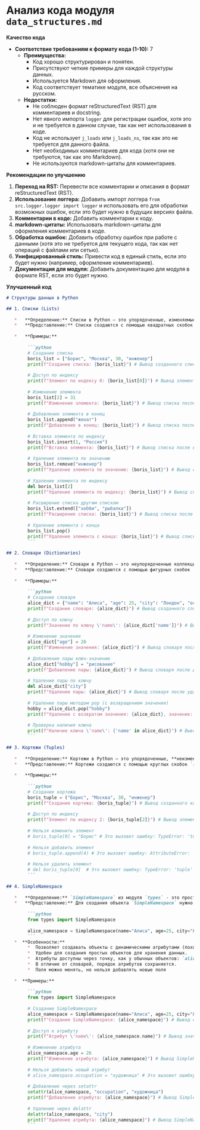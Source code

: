 # Анализ кода модуля `data_structures.md`

**Качество кода**
- **Соответствие требованиям к формату кода (1-10):** 7
    - **Преимущества:**
        - Код хорошо структурирован и понятен.
        - Присутствуют четкие примеры для каждой структуры данных.
        - Используется Markdown для оформления.
        - Код соответствует тематике модуля, все объяснения на русском.
    - **Недостатки:**
        - Не соблюден формат reStructuredText (RST) для комментариев и docstring.
        - Нет явного импорта `logger` для регистрации ошибок, хотя это и не требуется в данном случае, так как нет использования в коде.
        - Код не использует `j_loads` или `j_loads_ns`, так как это не требуется для данного файла.
        - Нет необходимых комментариев для кода (хотя они не требуются, так как это Markdown).
        - Не используются markdown-цитаты для комментариев.

**Рекомендации по улучшению**
1. **Переход на RST:** Перевести все комментарии и описания в формат reStructuredText (RST).
2. **Использование логгера:** Добавить импорт логгера `from src.logger.logger import logger` и использовать его для обработки возможных ошибок, если это будет нужно в будущих версиях файла.
3. **Комментарии в коде:** Добавить комментарии к коду.
4. **markdown-цитаты:** Использовать markdown-цитаты для оформления комментариев в коде.
5. **Обработка ошибок:** Добавить обработку ошибок при работе с данными (хотя это не требуется для текущего кода, так как нет операций с файлами или сетью).
6. **Унифицированный стиль:** Привести код в единый стиль, если это будет нужно (например, оформление комментариев).
7.  **Документация для модуля:** Добавить документацию для модуля в формате RST, если это будет нужно.

**Улучшенный код**

```markdown
# Структуры данных в Python

## 1. Списки (Lists)
    
   *   **Определение:** Списки в Python – это упорядоченные, изменяемые коллекции элементов. Это значит, что можно добавлять, удалять и изменять элементы в списке, и порядок элементов имеет значение.
   *   **Представление:** Списки создаются с помощью квадратных скобок `[]`, а элементы разделяются запятыми.
    
   *   **Примеры:**
    
        ```python
        # Создание списка
        boris_list = ["Борис", "Москва", 30, "инженер"]
        print(f"Создание списка: {boris_list}") # Вывод созданного списка.
    
        # Доступ по индексу
        print(f"Элемент по индексу 0: {boris_list[0]}") # Вывод элемента по индексу 0.
    
        # Изменение элемента
        boris_list[2] = 31
        print(f"Изменение элемента: {boris_list}") # Вывод списка после изменения элемента.
    
        # Добавление элемента в конец
        boris_list.append("женат")
        print(f"Добавление в конец: {boris_list}") # Вывод списка после добавления элемента в конец.
    
        # Вставка элемента по индексу
        boris_list.insert(1, "Россия")
        print(f"Вставка элемента: {boris_list}") # Вывод списка после вставки элемента.
    
        # Удаление элемента по значению
        boris_list.remove("инженер")
        print(f"Удаление элемента по значению: {boris_list}") # Вывод списка после удаления элемента по значению.
    
        # Удаление элемента по индексу
        del boris_list[2]
        print(f"Удаление элемента по индексу: {boris_list}") # Вывод списка после удаления элемента по индексу.
    
        # Расширение списка другим списком
        boris_list.extend(["хобби", "рыбалка"])
        print(f"Расширение списка: {boris_list}") # Вывод списка после расширения другим списком.
    
        # Удаление элемента с конца
        boris_list.pop()
        print(f"Удаление элемента с конца: {boris_list}") # Вывод списка после удаления элемента с конца.
        ```
    
## 2. Словари (Dictionaries)
    
   *   **Определение:** Словари в Python – это неупорядоченные коллекции элементов, где каждый элемент состоит из пары "ключ-значение".
   *   **Представление:** Словари создаются с помощью фигурных скобок `{}`, а пары "ключ-значение" разделяются двоеточием `:`.
    
   *   **Примеры:**
    
        ```python
        # Создание словаря
        alice_dict = {"name": "Алиса", "age": 25, "city": "Лондон", "occupation": "художница"}
        print(f"Создание словаря: {alice_dict}") # Вывод созданного словаря.
    
        # Доступ по ключу
        print(f"Значение по ключу \'name\': {alice_dict['name']}") # Вывод значения по ключу 'name'.
    
        # Изменение значения
        alice_dict["age"] = 26
        print(f"Изменение значения: {alice_dict}") # Вывод словаря после изменения значения.
    
        # Добавление пары ключ-значение
        alice_dict["hobby"] = "рисование"
        print(f"Добавление пары: {alice_dict}") # Вывод словаря после добавления новой пары.
    
        # Удаление пары по ключу
        del alice_dict["city"]
        print(f"Удаление пары: {alice_dict}") # Вывод словаря после удаления пары по ключу.
    
        # Удаление пары методом pop (с возвращением значения)
        hobby = alice_dict.pop("hobby")
        print(f"Удаление с возвратом значения: {alice_dict}, значение: {hobby}") # Вывод словаря и возвращенного значения.
    
        # Проверка наличия ключа
        print(f"Наличие ключа \'name\': {'name' in alice_dict}") # Вывод результата проверки наличия ключа 'name'.
        ```
    
## 3. Кортежи (Tuples)
    
   *   **Определение:** Кортежи в Python – это упорядоченные, **неизменяемые** коллекции элементов.
   *   **Представление:** Кортежи создаются с помощью круглых скобок `()`, а элементы разделяются запятыми.
    
   *   **Примеры:**
    
        ```python
        # Создание кортежа
        boris_tuple = ("Борис", "Москва", 30, "инженер")
        print(f"Создание кортежа: {boris_tuple}") # Вывод созданного кортежа.
    
        # Доступ по индексу
        print(f"Элемент по индексу 2: {boris_tuple[2]}") # Вывод элемента по индексу 2.
    
        # Нельзя изменить элемент
        # boris_tuple[0] = "Борис" # Это вызовет ошибку: TypeError: 'tuple' object does not support item assignment
    
        # Нельзя добавить элемент
        # boris_tuple.append(4) # Это вызовет ошибку: AttributeError: 'tuple' object has no attribute 'append'
    
        # Нельзя удалить элемент
        # del boris_tuple[0]  # Это вызовет ошибку: TypeError: 'tuple' object doesn't support item deletion
        ```
    
## 4. SimpleNamespace
    
   *   **Определение:** `SimpleNamespace` из модуля `types` - это простой класс, позволяющий создавать объекты, у которых атрибуты (свойства) можно задавать как при создании, так и потом.
   *   **Представление:** Для создания объекта `SimpleNamespace` нужно импортировать его из `types` и передать в него именованные аргументы (или не передать их):
   
        ```python
        from types import SimpleNamespace
        
        alice_namespace = SimpleNamespace(name="Алиса", age=25, city="Лондон")
        ```
   *  **Особенности:**
        *  Позволяет создавать объекты с динамическими атрибутами (похоже на словарь).
        *  Удобен для создания простых объектов для хранения данных.
        *  Атрибуты доступны через точку, как у обычных объектов: `alice_namespace.name`
        *  В отличие от словарей, порядок атрибутов сохраняется.
        *  Поля можно менять, но нельзя добавлять новые поля
    
   *  **Примеры:**
    
        ```python
        from types import SimpleNamespace
    
        # Создание SimpleNamespace
        alice_namespace = SimpleNamespace(name="Алиса", age=25, city="Лондон")
        print(f"Создание SimpleNamespace: {alice_namespace}") # Вывод созданного SimpleNamespace.
    
        # Доступ к атрибуту
        print(f"Атрибут \'name\': {alice_namespace.name}") # Вывод значения атрибута 'name'.
    
        # Изменение атрибута
        alice_namespace.age = 26
        print(f"Изменение атрибута: {alice_namespace}") # Вывод SimpleNamespace после изменения атрибута.
    
        # Нельзя добавить новый атрибут
        # alice_namespace.occupation = "художница" # Это вызовет ошибку: AttributeError: 'SimpleNamespace' object has no attribute 'occupation'
    
        # Добавление через setattr
        setattr(alice_namespace, "occupation", "художница")
        print(f"Добавление атрибута: {alice_namespace}") # Вывод SimpleNamespace после добавления нового атрибута.
    
        # Удаление через delattr
        delattr(alice_namespace, "city")
        print(f"Удаление атрибута: {alice_namespace}") # Вывод SimpleNamespace после удаления атрибута.
        ```
```